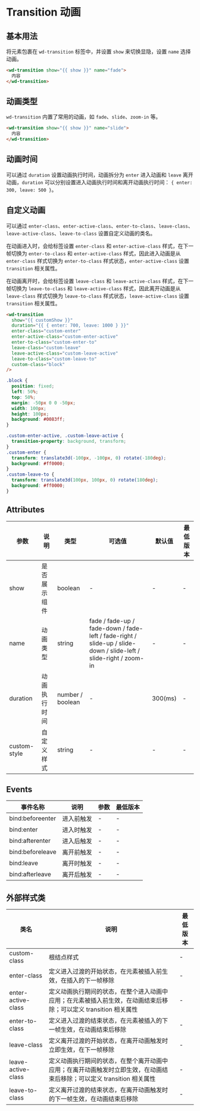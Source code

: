<frame/>

#  Transition 动画


## 基本用法

将元素包裹在 `wd-transition` 标签中，并设置 `show` 来切换显隐，设置 `name` 选择动画。

```html
<wd-transition show="{{ show }}" name="fade">
  内容
</wd-transition>
```

## 动画类型

`wd-transition` 内置了常用的动画，如 `fade`、`slide`、`zoom-in` 等。

```html
<wd-transition show="{{ show }}" name="slide">
  内容
</wd-transition>
```

## 动画时间

可以通过 `duration` 设置动画执行时间，动画拆分为 `enter` 进入动画和 `leave` 离开动画，`duration` 可以分别设置进入动画执行时间和离开动画执行时间： `{ enter: 300, leave: 500 }`。

## 自定义动画

可以通过 `enter-class`、`enter-active-class`、`enter-to-class`、`leave-class`、`leave-active-class`、`leave-to-class` 设置自定义动画的类名。

在动画进入时，会给标签设置 `enter-class` 和 `enter-active-class` 样式，在下一帧切换为 `enter-to-class` 和 `enter-active-class` 样式，因此进入动画是从 `enter-class` 样式切换为 `enter-to-class` 样式状态，`enter-active-class` 设置 `transition` 相关属性。

在动画离开时，会给标签设置 `leave-class` 和 `leave-active-class` 样式，在下一帧切换为 `leave-to-class` 和 `leave-active-class` 样式，因此离开动画是从 `leave-class` 样式切换为 `leave-to-class` 样式状态，`leave-active-class` 设置 `transition` 相关属性。

```html
<wd-transition
  show="{{ customShow }}"
  duration="{{ { enter: 700, leave: 1000 } }}"
  enter-class="custom-enter"
  enter-active-class="custom-enter-active"
  enter-to-class="custom-enter-to"
  leave-class="custom-leave"
  leave-active-class="custom-leave-active"
  leave-to-class="custom-leave-to"
  custom-class="block"
/>
```

```css
.block {
  position: fixed;
  left: 50%;
  top: 50%;
  margin: -50px 0 0 -50px;
  width: 100px;
  height: 100px;
  background: #0083ff;
}

.custom-enter-active, .custom-leave-active {
  transition-property: background, transform;
}
.custom-enter {
  transform: translate3d(-100px, -100px, 0) rotate(-180deg);
  background: #ff0000;
}
.custom-leave-to {
  transform: translate3d(100px, 100px, 0) rotate(180deg);
  background: #ff0000;
}
```

## Attributes

| 参数 | 说明 | 类型 | 可选值 | 默认值 | 最低版本 |
|-----|------|-----|-------|-------|---------|
| show | 是否展示组件 | boolean | - | - | - |
| name | 动画类型 | string | fade / fade-up / fade-down / fade-left / fade-right / slide-up / slide-down / slide-left / slide-right / zoom-in | - | - |
| duration | 动画执行时间 | number / boolean | - | 300(ms) | - |
| custom-style | 自定义样式 | string | - | - | - |

## Events

| 事件名称 | 说明 | 参数 | 最低版本 |
|--------|------|-----|---------|
| bind:beforeenter | 进入前触发 | - | - |
| bind:enter | 进入时触发 | - | - |
| bind:afterenter | 进入后触发 | - | - |
| bind:beforeleave | 离开前触发 | - | - |
| bind:leave | 离开时触发 | - | - |
| bind:afterleave | 离开后触发| - | - |

## 外部样式类

| 类名 | 说明 | 最低版本 |
|-----|------|--------|
| custom-class | 根结点样式 | - |
| enter-class | 定义进入过渡的开始状态，在元素被插入前生效，在插入的下一帧移除 | - |
| enter-active-class | 定义动画执行期间的状态，在整个进入动画中应用；在元素被插入前生效，在动画结束后移除；可以定义 transition 相关属性 | - |
| enter-to-class | 定义进入过渡的结束状态，在元素被插入的下一帧生效，在动画结束后移除 | - |
| leave-class | 定义离开过渡的开始状态，在离开动画触发时立即生效，在下一帧移除 | - |
| leave-active-class | 定义动画执行期间的状态，在整个离开动画中应用；在离开动画触发时立即生效，在动画结束后移除；可以定义 transition 相关属性 | - |
| leave-to-class | 定义离开过渡的结束状态，在离开动画触发时的下一帧生效，在动画结束后移除 | - |

